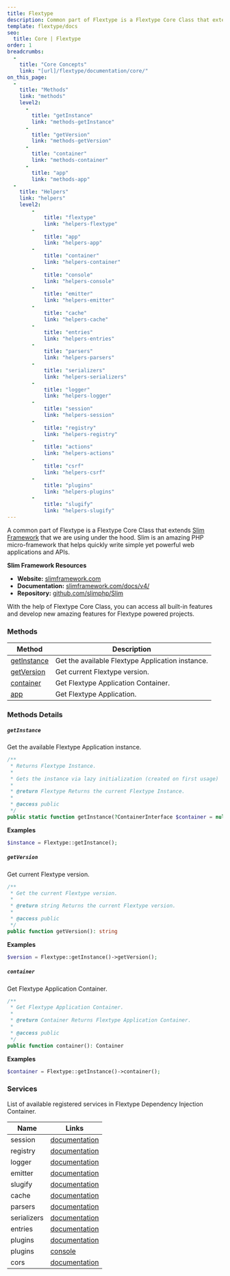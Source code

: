```yaml
---
title: Flextype
description: Common part of Flextype is a Flextype Core Class that extends Slim Framework that we are using under the hood. Slim is amazing PHP micro framework that helps quickly write simple yet powerful web applications and APIs.
template: flextype/docs
seo:
  title: Core | Flextype
order: 1
breadcrumbs:
  -
    title: "Core Concepts"
    link: "[url]/flextype/documentation/core/"
on_this_page:
  -
    title: "Methods"
    link: "methods"
    level2:
      -
        title: "getInstance"
        link: "methods-getInstance"
      -
        title: "getVersion"
        link: "methods-getVersion"
      -
        title: "container"
        link: "methods-container"
      -
        title: "app"
        link: "methods-app"
  -
    title: "Helpers"
    link: "helpers"
    level2:
        -
            title: "flextype"
            link: "helpers-flextype"
        -
            title: "app"
            link: "helpers-app"
        -
            title: "container"
            link: "helpers-container"
        -
            title: "console"
            link: "helpers-console"
        -
            title: "emitter"
            link: "helpers-emitter"
        -
            title: "cache"
            link: "helpers-cache"
        -
            title: "entries"
            link: "helpers-entries"
        -
            title: "parsers"
            link: "helpers-parsers"
        -
            title: "serializers"
            link: "helpers-serializers"
        -
            title: "logger"
            link: "helpers-logger"
        -
            title: "session"
            link: "helpers-session"
        -
            title: "registry"
            link: "helpers-registry"
        -
            title: "actions"
            link: "helpers-actions"
        -
            title: "csrf"
            link: "helpers-csrf"
        -
            title: "plugins"
            link: "helpers-plugins"
        -
            title: "slugify"
            link: "helpers-slugify"
---
```


A common part of Flextype is a Flextype Core Class that extends [Slim Framework](//slimframework.com) that we are using under the hood. Slim is an amazing PHP micro-framework that helps quickly write simple yet powerful web applications and APIs.

**Slim Framework Resources**
* **Website:** [slimframework.com](//slimframework.com)
* **Documentation:** [slimframework.com/docs/v4/](//slimframework.com/docs/v4/)
* **Repository:** [github.com/slimphp/Slim](//github.com/slimphp/Slim)


With the help of Flextype Core Class, you can access all built-in features and develop new amazing features for Flextype powered projects.

### <a name="methods"></a> Methods

<table>
    <thead>
        <tr>
            <th>Method</th>
            <th>Description</th>
        </tr>
    </thead>
    <tbody>
        <tr>
            <td><a href="#methods-getInstance">getInstance</a></td>
            <td>Get the available Flextype Application instance.</td>
        </tr>
        <tr>
            <td><a href="#methods-getVersion">getVersion</a></td>
            <td>Get current Flextype version.</td>
        </tr>
        <tr>
            <td><a href="#methods-container">container</a></td>
            <td>Get Flextype Application Container.</td>
        </tr>
        <tr>
            <td><a href="#methods-app">app</a></td>
            <td>Get Flextype Application.</td>
        </tr>
    </tbody>
</table>

### Methods Details

##### <a name="methods-getInstance"></a> `getInstance`

Get the available Flextype Application instance.

```php
/**
 * Returns Flextype Instance.
 *
 * Gets the instance via lazy initialization (created on first usage)
 *
 * @return Flextype Returns the current Flextype Instance.
 *
 * @access public
 */
public static function getInstance(?ContainerInterface $container = null): Flextype
```

**Examples**

```php
$instance = Flextype::getInstance();
```

##### <a name="methods-getVersion"></a> `getVersion`

Get current Flextype version.

```php
/**
 * Get the current Flextype version.
 *
 * @return string Returns the current Flextype version.
 *
 * @access public
 */
public function getVersion(): string
```

**Examples**

```php
$version = Flextype::getInstance()->getVersion();
```

##### <a name="methods-container"></a> `container`

Get Flextype Application Container.

```php
/**
 * Get Flextype Application Container.
 *
 * @return Container Returns Flextype Application Container.
 *
 * @access public
 */
public function container(): Container
```

**Examples**

```php
$container = Flextype::getInstance()->container();
```

### Services <a name="services"></a>

List of available registered services in Flextype Dependency Injection Container.

<table>
    <thead>
        <tr>
            <th>Name</th>
            <th>Links</th>
        </tr>
    </thead>
    <tbody>
        <tr>
            <td>session</td>
            <td><a href="https://awilum.github.io/glowyphp/session/">documentation</a></td>
        </tr>
        <tr>
            <td>registry</td>
            <td><a href="https://awilum.github.io/glowyphp/registry/">documentation</a></td>
        </tr>
        <tr>
            <td>logger</td>
            <td><a href="https://github.com/Seldaek/monolog">documentation</a></td>
        </tr>
        <tr>
            <td>emitter</td>
            <td><a href="https://event.thephpleague.com">documentation</a></td>
        </tr>
        <tr>
            <td>slugify</td>
            <td><a href="https://github.com/cocur/slugify">documentation</a></td>
        </tr>
        <tr>
            <td>cache</td>
            <td><a href="https://www.phpfastcache.com">documentation</a></td>
        </tr>
        <tr>
            <td>parsers</td>
            <td><a href="[url]/flextype/documentation/core/parsers">documentation</a></td>
        </tr>
        <tr>
            <td>serializers</td>
            <td><a href="[url]/flextype/documentation/core/serializers">documentation</a></td>
        </tr>
        <tr>
            <td>entries</td>
            <td><a href="[url]/flextype/documentation/core/entries">documentation</a></td>
        </tr>
        <tr>
            <td>plugins</td>
            <td><a href="[url]/flextype/documentation/core/plugins">documentation</a></td>
        </tr>
        <tr>
            <td>plugins</td>
            <td><a href="[url]/flextype/documentation/core/console">console</a></td>
        </tr>
        <tr>
            <td>cors</td>
            <td><a href="#">documentation</a></td>
        </tr>
    </tbody>
</table>
